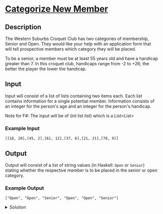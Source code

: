 # [Categorize New Member](https://www.codewars.com/kata/5502c9e7b3216ec63c0001aa/train/python)
## Description
<div><p>The Western Suburbs Croquet Club has two categories of membership, Senior and Open. They would like your help with an application form that will tell prospective members which category they will be placed.</p>
<p>To be a senior, a member must be at least 55 years old and have a handicap greater than 7. In this croquet club, handicaps range from -2 to +26; the better the player the lower the handicap.</p>
<h2 id="input">Input</h2>
<p>Input will consist of a list of lists containing two items each. Each list contains information for a single potential member. Information consists of an integer for the person's age and an integer for the person's handicap.</p>
<p>Note for F#: The input will be of (int list list)
which is a List&lt;List&gt;</p>
<h3 id="example-input">Example Input</h3>
<pre><code class="language-python">[[<span class="cm-number">18</span>, <span class="cm-number">20</span>],[<span class="cm-number">45</span>, <span class="cm-number">2</span>],[<span class="cm-number">61</span>, <span class="cm-number">12</span>],[<span class="cm-number">37</span>, <span class="cm-number">6</span>],[<span class="cm-number">21</span>, <span class="cm-number">21</span>],[<span class="cm-number">78</span>, <span class="cm-number">9</span>]]
</code></pre>
<pre style="display: none;"><code class="language-ruby">[[<span class="cm-number">18</span>, <span class="cm-number">20</span>],[<span class="cm-number">45</span>, <span class="cm-number">2</span>],[<span class="cm-number">61</span>, <span class="cm-number">12</span>],[<span class="cm-number">37</span>, <span class="cm-number">6</span>],[<span class="cm-number">21</span>, <span class="cm-number">21</span>],[<span class="cm-number">78</span>, <span class="cm-number">9</span>]]
</code></pre>
<pre style="display: none;"><code class="language-javascript">[[<span class="cm-number">18</span>, <span class="cm-number">20</span>],[<span class="cm-number">45</span>, <span class="cm-number">2</span>],[<span class="cm-number">61</span>, <span class="cm-number">12</span>],[<span class="cm-number">37</span>, <span class="cm-number">6</span>],[<span class="cm-number">21</span>, <span class="cm-number">21</span>],[<span class="cm-number">78</span>, <span class="cm-number">9</span>]]
</code></pre>
<pre style="display: none;"><code class="language-haskell">[(<span class="cm-number">18</span>, <span class="cm-number">20</span>),(<span class="cm-number">45</span>, <span class="cm-number">2</span>),(<span class="cm-number">61</span>, <span class="cm-number">12</span>),(<span class="cm-number">37</span>, <span class="cm-number">6</span>),(<span class="cm-number">21</span>, <span class="cm-number">21</span>),(<span class="cm-number">78</span>, <span class="cm-number">9</span>)]
</code></pre>
<pre style="display: none;"><code class="language-csharp"><span class="cm-keyword">new</span> <span class="cm-type">int</span>[][] {<span class="cm-keyword">new</span> <span class="cm-type">int</span>[] {<span class="cm-number">18</span>, <span class="cm-number">20</span>}, <span class="cm-keyword">new</span> <span class="cm-type">int</span>[] {<span class="cm-number">45</span>, <span class="cm-number">2</span>}, <span class="cm-keyword">new</span> <span class="cm-type">int</span>[] {<span class="cm-number">61</span>, <span class="cm-number">12</span>}, <span class="cm-keyword">new</span> <span class="cm-type">int</span>[] {<span class="cm-number">37</span>, <span class="cm-number">6</span>}, <span class="cm-keyword">new</span> <span class="cm-type">int</span>[] {<span class="cm-number">21</span>, <span class="cm-number">21</span>}, <span class="cm-keyword">new</span> <span class="cm-type">int</span>[] {<span class="cm-number">78</span>, <span class="cm-number">9</span>}}
</code></pre>
<pre style="display: none;"><code class="language-fsharp">[[<span class="cm-number">18</span>; <span class="cm-number">20</span>];[<span class="cm-number">45</span>; <span class="cm-number">2</span>];[<span class="cm-number">61</span>; <span class="cm-number">12</span>];[<span class="cm-number">37</span>; <span class="cm-number">6</span>];[<span class="cm-number">21</span>; <span class="cm-number">21</span>];[<span class="cm-number">78</span>; <span class="cm-number">9</span>]]
</code></pre>
<pre style="display: none;"><code class="language-rust"><span class="cm-variable-3">vec!</span>[(<span class="cm-number">45</span>, <span class="cm-number">12</span>), (<span class="cm-number">55</span>,<span class="cm-number">21</span>), (<span class="cm-number">19</span>, <span class="cm-operator">-</span><span class="cm-number">2</span>), (<span class="cm-number">104</span>, <span class="cm-number">20</span>)])
</code></pre>
<pre style="display: none;"><code class="language-groovy">[<span class="cm-keyword">new</span> <span class="cm-variable">Tuple</span>(<span class="cm-number">45</span>, <span class="cm-number">12</span>), <span class="cm-keyword">new</span> <span class="cm-variable">Tuple</span>(<span class="cm-number">55</span>,<span class="cm-number">21</span>), <span class="cm-keyword">new</span> <span class="cm-variable">Tuple</span>(<span class="cm-number">19</span>, <span class="cm-operator">-</span><span class="cm-number">2</span>), <span class="cm-keyword">new</span> <span class="cm-variable">Tuple</span>(<span class="cm-number">104</span>, <span class="cm-number">20</span>)]
</code></pre>
<h2 id="output">Output</h2>
<p>Output will consist of a list of string values (in Haskell: <code>Open</code> or <code>Senior</code>) stating whether the respective member is to be placed in the senior or open category.</p>
<h3 id="example-output">Example Output</h3>
<pre><code class="language-python">[<span class="cm-string">"Open"</span>, <span class="cm-string">"Open"</span>, <span class="cm-string">"Senior"</span>, <span class="cm-string">"Open"</span>, <span class="cm-string">"Open"</span>, <span class="cm-string">"Senior"</span>]
</code></pre>
<pre style="display: none;"><code class="language-ruby">[<span class="cm-string">"Open"</span>, <span class="cm-string">"Open"</span>, <span class="cm-string">"Senior"</span>, <span class="cm-string">"Open"</span>, <span class="cm-string">"Open"</span>, <span class="cm-string">"Senior"</span>]
</code></pre>
<pre style="display: none;"><code class="language-javascript">[<span class="cm-string">"Open"</span>, <span class="cm-string">"Open"</span>, <span class="cm-string">"Senior"</span>, <span class="cm-string">"Open"</span>, <span class="cm-string">"Open"</span>, <span class="cm-string">"Senior"</span>]
</code></pre>
<pre style="display: none;"><code class="language-haskell">[<span class="cm-variable-2">Open</span>, <span class="cm-variable-2">Open</span>, <span class="cm-variable-2">Senior</span>, <span class="cm-variable-2">Open</span>, <span class="cm-variable-2">Open</span>, <span class="cm-variable-2">Senior</span>]
</code></pre>
<pre style="display: none;"><code class="language-csharp"><span class="cm-keyword">new</span> <span class="cm-type">string</span>[] {<span class="cm-string">"Open"</span>, <span class="cm-string">"Open"</span>, <span class="cm-string">"Senior"</span>, <span class="cm-string">"Open"</span>, <span class="cm-string">"Open"</span>, <span class="cm-string">"Senior"</span>}
</code></pre>
<pre style="display: none;"><code class="language-fsharp">[<span class="cm-string">"Open"</span>; <span class="cm-string">"Open"</span>; <span class="cm-string">"Senior"</span>; <span class="cm-string">"Open"</span>; <span class="cm-string">"Open"</span>; <span class="cm-string">"Senior"</span>]
</code></pre>
<pre style="display: none;"><code class="language-rust"><span class="cm-variable-3">vec!</span>[<span class="cm-string">"</span><span class="cm-string">Open</span><span class="cm-string">"</span>, <span class="cm-string">"</span><span class="cm-string">Senior</span><span class="cm-string">"</span>, <span class="cm-string">"</span><span class="cm-string">Open</span><span class="cm-string">"</span>, <span class="cm-string">"</span><span class="cm-string">Senior</span><span class="cm-string">"</span>]
</code></pre>
<pre style="display: none;"><code class="language-groovy">[<span class="cm-string">"Open"</span>, <span class="cm-string">"Senior"</span>, <span class="cm-string">"Open"</span>, <span class="cm-string">"Senior"</span>]
</code></pre>
</div>
<details><summary>Solution</summary><pre><code><span class="cm-keyword">def</span> <span class="cm-def">open_or_senior</span>(<span class="cm-variable">data</span>):
    <span class="cm-keyword">return</span> [<span class="cm-string">'Senior'</span> <span class="cm-keyword">if</span> <span class="cm-variable">age</span> <span class="cm-operator">&gt;</span> <span class="cm-number">54</span> <span class="cm-keyword">and</span> <span class="cm-variable">handicap</span> <span class="cm-operator">&gt;</span> <span class="cm-number">7</span> <span class="cm-keyword">else</span> <span class="cm-string">'Open'</span> <span class="cm-keyword">for</span> <span class="cm-variable">age</span>, <span class="cm-variable">handicap</span> <span class="cm-keyword">in</span> <span class="cm-variable">data</span>]</code></pre></details>